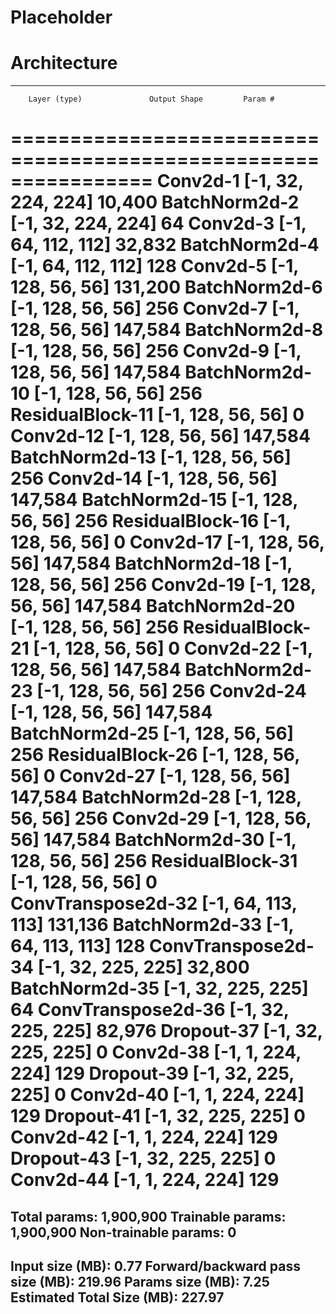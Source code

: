 # Placeholder

# Architecture
----------------------------------------------------------------
        Layer (type)               Output Shape         Param #
================================================================
            Conv2d-1         [-1, 32, 224, 224]          10,400
       BatchNorm2d-2         [-1, 32, 224, 224]              64
            Conv2d-3         [-1, 64, 112, 112]          32,832
       BatchNorm2d-4         [-1, 64, 112, 112]             128
            Conv2d-5          [-1, 128, 56, 56]         131,200
       BatchNorm2d-6          [-1, 128, 56, 56]             256
            Conv2d-7          [-1, 128, 56, 56]         147,584
       BatchNorm2d-8          [-1, 128, 56, 56]             256
            Conv2d-9          [-1, 128, 56, 56]         147,584
      BatchNorm2d-10          [-1, 128, 56, 56]             256
    ResidualBlock-11          [-1, 128, 56, 56]               0
           Conv2d-12          [-1, 128, 56, 56]         147,584
      BatchNorm2d-13          [-1, 128, 56, 56]             256
           Conv2d-14          [-1, 128, 56, 56]         147,584
      BatchNorm2d-15          [-1, 128, 56, 56]             256
    ResidualBlock-16          [-1, 128, 56, 56]               0
           Conv2d-17          [-1, 128, 56, 56]         147,584
      BatchNorm2d-18          [-1, 128, 56, 56]             256
           Conv2d-19          [-1, 128, 56, 56]         147,584
      BatchNorm2d-20          [-1, 128, 56, 56]             256
    ResidualBlock-21          [-1, 128, 56, 56]               0
           Conv2d-22          [-1, 128, 56, 56]         147,584
      BatchNorm2d-23          [-1, 128, 56, 56]             256
           Conv2d-24          [-1, 128, 56, 56]         147,584
      BatchNorm2d-25          [-1, 128, 56, 56]             256
    ResidualBlock-26          [-1, 128, 56, 56]               0
           Conv2d-27          [-1, 128, 56, 56]         147,584
      BatchNorm2d-28          [-1, 128, 56, 56]             256
           Conv2d-29          [-1, 128, 56, 56]         147,584
      BatchNorm2d-30          [-1, 128, 56, 56]             256
    ResidualBlock-31          [-1, 128, 56, 56]               0
  ConvTranspose2d-32         [-1, 64, 113, 113]         131,136
      BatchNorm2d-33         [-1, 64, 113, 113]             128
  ConvTranspose2d-34         [-1, 32, 225, 225]          32,800
      BatchNorm2d-35         [-1, 32, 225, 225]              64
  ConvTranspose2d-36         [-1, 32, 225, 225]          82,976
          Dropout-37         [-1, 32, 225, 225]               0
           Conv2d-38          [-1, 1, 224, 224]             129
          Dropout-39         [-1, 32, 225, 225]               0
           Conv2d-40          [-1, 1, 224, 224]             129
          Dropout-41         [-1, 32, 225, 225]               0
           Conv2d-42          [-1, 1, 224, 224]             129
          Dropout-43         [-1, 32, 225, 225]               0
           Conv2d-44          [-1, 1, 224, 224]             129
================================================================
Total params: 1,900,900
Trainable params: 1,900,900
Non-trainable params: 0
----------------------------------------------------------------
Input size (MB): 0.77
Forward/backward pass size (MB): 219.96
Params size (MB): 7.25
Estimated Total Size (MB): 227.97
----------------------------------------------------------------
